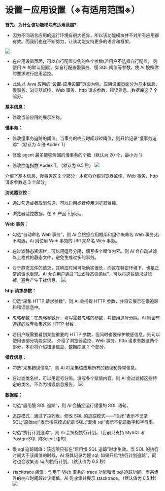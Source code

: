 # 设置－应用设置（※有适用范围※）

**首先，为什么该功能模块有适用范围?**<br>

* 因为不同语言应用的运行环境有很大差异，所以该功能模块并不对所有应用都有效。而我们也在不断努力，让该功能支持更多的语言和框架。<br>

![](/images/setting.png)

* 在应用设置页面，可以自行配置实例的各个参数(若用户不选择自行配置， 则使用 Ai 的默认配置)，如自行配置慢事务、慢 SQL 阈值等参数，使 Ai 按照你的要求进行应用监控。

* 此处以 Java 应用的“设置-应用设置”页面为例。应用设置页面分为基本信息、慢事务、浏览器监控、Web 事务、http 请求参数、错误信息、数据库这 7 个部分。

**基本信息：**<br>

* 修改当前应用的展示名称。

**慢事务：**<br>

* 修改慢事务追踪的阈值。当事务的响应时间超过阈值，则开始记录“慢事务追踪”（默认为 4 倍 Apdex T）

* 修改 agent 最多能够传回的慢事务的个数（默认为 20 个，最小为 1）

* 修改性能指数 Apdex T。（默认为 0.5 秒）
![](/images/aiset_application01.png)

介绍了基本信息、慢事务这 2 个部分，本页将介绍浏览器监控、Web 事务、http 请求参数这 3 个部分。

**浏览器监控：**<br>

* 通过勾选或者取消勾选，可以启用或者停用浏览器监控。

* 浏览器监控数据，在 Bi 产品下展示。

**Web 事务：**<br>

* 勾选“自动命名 Web 事务”，则 Ai 会根据应用框架和组件来命名 Web 事务;若不勾选，Ai 则使用 Web 事务的 URI 来命名 Web 事务。

* 在过滤静态资源栏，可以用逗号分隔，填写多个赋值内容。则 Ai 会自动过滤以上格式的静态文件，避免生成过多的事务。

* 对于静态文件的请求，其响应时间可能确实很长，而这在特定环境下，也是正常的请求表现。Ai 允许用户通过’“过滤静态资源栏”，可以将这些请求过滤掉，避免产生干扰信息。
![](/images/aiset_application03.png)

**http 请求参数：**<br>

* 勾选“采集 HTTP 请求参数”，则 Ai 会捕捉 HTTP 参数，并将它展示在慢追踪和错误信息中。

* 忽略参数：在忽略参数行，填写需要忽略的参数，并使用逗号分隔。Ai 则会有选择的放弃收集这些 HTTP 参数。

* 若用户既需要看到某些重要的 HTTP 参数，但同时也要保护敏感信息。则可以使用该部分功能实现。
介绍了浏览器监控、Web 事务、http 请求参数这两个部分，本页将介绍错误信息、数据库这 2 个部分。

**错误信息：**<br>

* 勾选“采集错误信息”，则 Ai 将采集该应用所有的错误和异常信息。

* 在过滤类名栏，可以用逗号分隔，填写多个赋值内容。则 Ai 会过滤掉这些特定的类名，不作为错误信息报告。
![](/images/aiset_application04.png)


 **数据库：**<br>

* 勾选“启用慢 SQL 追踪”，则 Ai 会捕捉运行缓慢的 SQL 语句。

* 追踪模式：通过下拉列表，修改 SQL 的追踪模式——“关闭”表示不记录 SQL;“原始sql”表示按原模式纪录 SQL;“混淆 sql”表示不纪录数字和字符串。

* 勾选“执行计划追踪”，则 Ai 会捕捉执行计划。（目前只支持 MySQL 和 PostgreSQL 的Select 语句）

* 慢 sql 追踪阈值：该选项只有在“启用慢 SQL 追踪”时才生效。当 SQL 的执行时间大于该阈值的时候，Ai 将其记录为慢 sql; 如果开启“执行计划追踪”，同时也会收集该 sql的执行计划。（默认值为 0.5 秒）

* stacktrace 阈值：作用于 Web 事务的 trace 功能和慢 sql 追踪功能，当某组件的响应时间超过该阈值，Ai 则收集并展示 stacktrace。（默认值为 0.5 秒）
![](/images/aiset_application05.png)